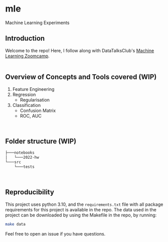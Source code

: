 # mle
Machine Learning Experiments
<br>

## Introduction

Welcome to the repo!
Here, I follow along with DataTalksClub's [Machine Learning Zoomcamp](https://github.com/DataTalksClub/machine-learning-zoomcamp).
<br><br>

## Overview of Concepts and Tools covered (WIP)

1. Feature Engineering
2. Regression
    * Regularisation
3. Classification
    * Confusion Matrix
    * ROC, AUC

<br>

## Folder structure (WIP)

```bash
├───notebooks
│   └───2022-hw
└───src
    └───tests
```
<br>

## Reproducibility
This project uses python 3.10, and the `requirements.txt` file with all package requirements for this project is available in the repo.
The data used in the project can be downloaded by using the Makefile in the repo, by running:
```bash
make data
```
Feel free to open an issue if you have questions.
